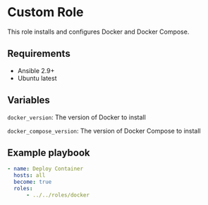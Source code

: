 # Custom Role

This role installs and configures Docker and Docker Compose.

## Requirements

- Ansible 2.9+
- Ubuntu latest

## Variables

`docker_version`: The version of Docker to install

`docker_compose_version`: The version of Docker Compose to install

## Example playbook

```yml
- name: Deploy Container
  hosts: all
  become: true
  roles:
      - ../../roles/docker
```

